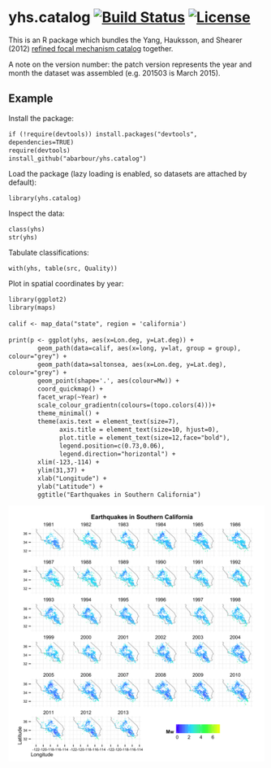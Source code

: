 # yhs.catalog [![Build Status](https://travis-ci.org/abarbour/yhs.catalog.svg?branch=master)](https://travis-ci.org/abarbour/yhs.catalog) [![License](http://img.shields.io/badge/license-GPL%203-brightgreen.svg?style=flat)](http://www.gnu.org/licenses/gpl-3.0.html)

This is an R package which bundles
the Yang, Hauksson, and Shearer (2012) [refined focal mechanism catalog][yhs]
together. 

A note on the version number: the patch version represents the year and month the dataset
was assembled (e.g. 201503 is March 2015).

## Example ##

Install the package:

    if (!require(devtools)) install.packages("devtools", dependencies=TRUE)
    require(devtools)
    install_github("abarbour/yhs.catalog")

Load the package (lazy loading is enabled, so datasets are
attached by default):

    library(yhs.catalog)
    
Inspect the data:

    class(yhs)
    str(yhs)
    
Tabulate classifications:

    with(yhs, table(src, Quality))

Plot in spatial coordinates by year:

    library(ggplot2)
	library(maps)

	calif <- map_data("state", region = 'california')

	print(p <- ggplot(yhs, aes(x=Lon.deg, y=Lat.deg)) + 
			geom_path(data=calif, aes(x=long, y=lat, group = group), colour="grey") +
			geom_path(data=saltonsea, aes(x=Lon.deg, y=Lat.deg), colour="grey") +
			geom_point(shape='.', aes(colour=Mw)) + 
			coord_quickmap() + 
			facet_wrap(~Year) + 
			scale_colour_gradientn(colours=(topo.colors(4)))+
			theme_minimal() +
			theme(axis.text = element_text(size=7),
				  axis.title = element_text(size=10, hjust=0),
				  plot.title = element_text(size=12,face="bold"),
				  legend.position=c(0.73,0.06),
				  legend.direction="horizontal") +
			xlim(-123,-114) +
			ylim(31,37) +
			xlab("Longitude") + 
			ylab("Latitude") +
			ggtitle("Earthquakes in Southern California")

![alt text][years]

[yhs]: http://scedc.caltech.edu/research-tools/alt-2011-yang-hauksson-shearer.html
[years]: NOBUILD/readme/years.png "Earthquakes by year"

